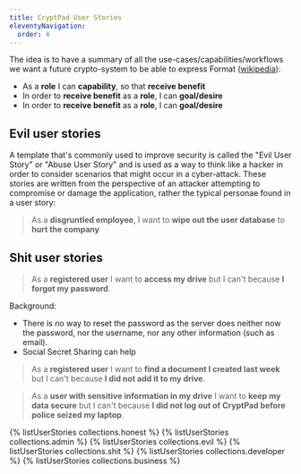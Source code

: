 ```yaml
---
title: CryptPad User Stories
eleventyNavigation:
  order: 4
---
```



The idea is to have a summary of all the use-cases/capabilities/workflows we
want a future crypto-system to be able to express Format
([wikipedia](https://en.wikipedia.org/wiki/User_story#Common_templates)):

* As a **role** I can **capability**, so that **receive benefit**
* In order to **receive benefit** as a **role**, I can **goal/desire**
* In order to **receive benefit** as a **role**, I can **goal/desire**

## Evil user stories

A template that's commonly used to improve security is called the "Evil User
Story" or "Abuse User Story" and is used as a way to think like a hacker in
order to consider scenarios that might occur in a cyber-attack. These stories
are written from the perspective of an attacker attempting to compromise or
damage the application, rather the typical personae found in a user story:
> As a **disgruntled employee**, I want to **wipe out the user database** to
> **hurt the company**

## Shit user stories

> As a **registered user** I want to **access my drive** but I can't because **I
> forgot my password**.

Background:

* There is no way to reset the password as the server does neither now the
  password, nor the username, nor any other information (such as email).
* Social Secret Sharing can help

> As a **registered user** I want to **find a document I created last week** but
> I can't because **I did not add it to my drive**.

> As a **user with sensitive information in my drive** I want to **keep my data
> secure** but I can't because **I did not log out of CryptPad before police
> seized my laptop**.


{% listUserStories collections.honest %}
{% listUserStories collections.admin %}
{% listUserStories collections.evil %}
{% listUserStories collections.shit %}
{% listUserStories collections.developer %}
{% listUserStories collections.business %}

<!-- {% for story in collections.user-stories %} -->
<!--   {{ story.url }} -->
<!-- {% endfor %} -->

<!-- 
* [Honest user stories](<./CryptPad User Stories/Honest user stories/>)
  * [Security for a single user](<./CryptPad User Stories/Honest user stories/Security for a single user/>)
    * [Passwords](<./CryptPad User Stories/Honest user stories/Security for a single user/Passwords/>)
    * [Session expiration](<./CryptPad User Stories/Honest user stories/Security for a single user/Session expiration/>)
    * [Uncorrelated ownership](<./CryptPad User Stories/Honest user stories/Security for a single user/Uncorrelated ownership/>)
  * [Verified client code](<./CryptPad User Stories/Honest user stories/Verified client code/>)
  * [Ciphersuites](<./CryptPad User Stories/Honest user stories/Ciphersuites/>)
  * [Guest ownership](<./CryptPad User Stories/Honest user stories/Guest ownership/>)
  * [Collaboration](<./CryptPad User Stories/Honest user stories/Collaboration/>)
    * [Explicit membership](<./CryptPad User Stories/Honest user stories/Collaboration/Explicit membership/>)
    * [Delegated upload quotas](<./CryptPad User Stories/Honest user stories/Collaboration/Delegated upload quotas/>)
    * [Guest participation](<./CryptPad User Stories/Honest user stories/Collaboration/Guest participation/>)
    * [Contributor attribution](<./CryptPad User Stories/Honest user stories/Collaboration/Contributor attribution/>)
    * [Account verification](<./CryptPad User Stories/Honest user stories/Collaboration/Account verification/>)
  * [Share/Access](<./CryptPad User Stories/Honest user stories/ShareAccess/>)
    * [Sharing over insecure channels](<./CryptPad User Stories/Honest user stories/ShareAccess/Sharing over insecure channels/>)
    * [Revokable links](<./CryptPad User Stories/Honest user stories/ShareAccess/Revokable links/>)
    * [Traitor tracing](<./CryptPad User Stories/Honest user stories/ShareAccess/Traitor tracing/>)
    * [Bulk settings updates](<./CryptPad User Stories/Honest user stories/ShareAccess/Bulk settings updates/>)
    * [Protecting history](<./CryptPad User Stories/Honest user stories/ShareAccess/Protecting history/>)
    * [Access History](<./CryptPad User Stories/Honest user stories/ShareAccess/Access History/>)
  * [Handy Features](<./CryptPad User Stories/Honest user stories/Handy Features/>)
    * [Full-text search](<./CryptPad User Stories/Honest user stories/Handy Features/Full-text search/>)
    * [Efficient smartphone login](<./CryptPad User Stories/Honest user stories/Handy Features/Efficient smartphone login/>)
    * [Document format upgrade](<./CryptPad User Stories/Honest user stories/Handy Features/Document format upgrade/>)
    * [Resume file upload/download](<./CryptPad User Stories/Honest user stories/Handy Features/Resume file uploaddownload/>)
    * [File system sync](<./CryptPad User Stories/Honest user stories/Handy Features/File system sync/>)
    * [CLI API](<./CryptPad User Stories/Honest user stories/Handy Features/CLI API/>)
    * [Private Message notifications](<./CryptPad User Stories/Honest user stories/Handy Features/Private Message notifications/>)
    * [Stable server connection](<./CryptPad User Stories/Honest user stories/Handy Features/Stable server connection/>)
  * [Teams](<./CryptPad User Stories/Honest user stories/Teams/>)
    * [Bulk team onboarding](<./CryptPad User Stories/Honest user stories/Teams/Bulk team onboarding/>)
    * [Privileges and Roles](<./CryptPad User Stories/Honest user stories/Teams/Privileges and Roles/>)
* [Admin stories](<./CryptPad User Stories/Admin stories/>)
  * [Limited account creation](<./CryptPad User Stories/Admin stories/Limited account creation/>)
  * [Admin onboarding](<./CryptPad User Stories/Admin stories/Admin onboarding/>)
* [Evil user stories](<./CryptPad User Stories/Evil user stories/>)
  * [Account impersonation](<./CryptPad User Stories/Evil user stories/Account impersonation/>)
  * [Malicious javascript](<./CryptPad User Stories/Evil user stories/Malicious javascript/>)
    * [Malicious JS - DNS variant](<./CryptPad User Stories/Evil user stories/Malicious javascript/Malicious JS - DNS variant/>)
  * [Honeypot operator](<./CryptPad User Stories/Evil user stories/Honeypot operator/>)
  * [Police informant](<./CryptPad User Stories/Evil user stories/Police informant/>)
  * [Terrorist cells](<./CryptPad User Stories/Evil user stories/Terrorist cells/>)
* [Shit user stories](<./CryptPad User Stories/Shit user stories/>)
  * [Ownership](<./CryptPad User Stories/Shit user stories/Ownership/>)
  * [Loading docs on mobile](<./CryptPad User Stories/Shit user stories/Loading docs on mobile/>)
  * ["Access lists" without "access"](<./CryptPad User Stories/Shit user stories/Access lists without access/>)
  * [Uncertain folder membership](<./CryptPad User Stories/Shit user stories/Uncertain folder membership/>)
* [Developer stories](<./CryptPad User Stories/Developer stories/>)
  * [Feature telemetry](<./CryptPad User Stories/Developer stories/Feature telemetry/>)
* [Business stories](<./CryptPad User Stories/Business stories/>)
  * [Legal operation](<./CryptPad User Stories/Business stories/Legal operation/>)
  * [Instance telemetry](<./CryptPad User Stories/Business stories/Instance telemetry/>) -->
